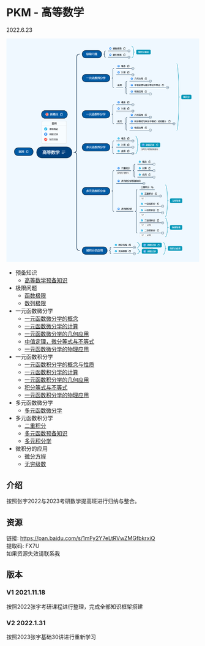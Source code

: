 # PKM - 高等数学  

2022.6.23

![image text](./resources/高等数学.png)



* 预备知识
  * [高等数学预备知识](./note/预备知识/高等数学预备知识.md)
* 极限问题
  * [函数极限](./note/极限问题/函数极限.md)
  * [数列极限](./note/极限问题/数列极限.md)
* 一元函数微分学
  * [一元函数微分学的概念](./note/一元函数微分学/一元函数微分学的概念.md)
  * [一元函数微分学的计算](./note/一元函数微分学/一元函数微分学的计算.md)
  * [一元函数微分学的几何应用](./note/一元函数微分学/一元函数微分学的几何应用.md)
  * [中值定理，微分等式与不等式](./note/一元函数微分学/中值定理，微分等式与不等式.md)
  * [一元函数微分学的物理应用](./note/一元函数微分学/一元函数微分学的物理应用.md)
* 一元函数积分学
  * [一元函数积分学的概念与性质](./note/一元函数积分学/一元函数积分学的概念与性质.md)
  * [一元函数积分学的计算](./note/一元函数积分学/一元函数积分学的计算.md)
  * [一元函数积分学的几何应用](./note/一元函数积分学/一元函数积分学的几何应用.md)
  * [积分等式与不等式](./note/一元函数积分学/积分等式与不等式.md)
  * [一元函数积分学的物理应用](./note/一元函数积分学/一元函数积分学的物理应用.md)
* 多元函数微分学
  * [多元函数微分学](./note/多元函数微分学/多元函数微分学.md)
* 多元函数积分学
  * [二重积分](./note/多元函数积分学/二重积分.md)
  * [多元函数预备知识](./note/多元函数积分学/多元函数预备知识.md)
  * [多元积分学](./note/多元函数积分学/多元积分学.md)
* 微积分的应用
  * [微分方程](./note/微积分的应用/微分方程.md)
  * [无穷级数](./note/微积分的应用/无穷级数.md)

## 介绍
按照张宇2022与2023考研数学提高班进行归纳与整合。
## 资源

链接: https://pan.baidu.com/s/1mFy2Y7eLtRVwZMGfbkrxiQ  
提取码: FX7U  
如果资源失效请联系我  

## 版本
### V1 2021.11.18  
按照2022张宇考研课程进行整理，完成全部知识框架搭建

### V2 2022.1.31

按照2023张宇基础30讲进行重新学习